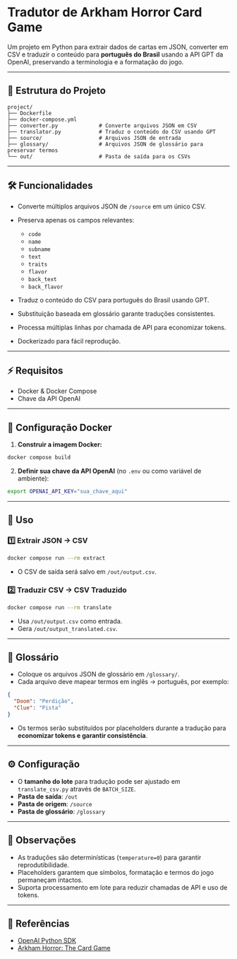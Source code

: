 # Tradutor de Arkham Horror Card Game

Um projeto em Python para extrair dados de cartas em JSON, converter em CSV e traduzir o conteúdo para **português do Brasil** usando a API GPT da OpenAI, preservando a terminologia e a formatação do jogo.

---

## 📂 Estrutura do Projeto

```
project/
├── Dockerfile
├── docker-compose.yml
├── converter.py             # Converte arquivos JSON em CSV
├── translator.py            # Traduz o conteúdo do CSV usando GPT
├── source/                  # Arquivos JSON de entrada
├── glossary/                # Arquivos JSON de glossário para preservar termos
└── out/                     # Pasta de saída para os CSVs
```

---

## 🛠 Funcionalidades

* Converte múltiplos arquivos JSON de `/source` em um único CSV.
* Preserva apenas os campos relevantes:

  * `code`
  * `name`
  * `subname`
  * `text`
  * `traits`
  * `flavor`
  * `back_text`
  * `back_flavor`
* Traduz o conteúdo do CSV para português do Brasil usando GPT.
* Substituição baseada em glossário garante traduções consistentes.
* Processa múltiplas linhas por chamada de API para economizar tokens.
* Dockerizado para fácil reprodução.

---

## ⚡ Requisitos

* Docker & Docker Compose
* Chave da API OpenAI

---

## 🐳 Configuração Docker

1. **Construir a imagem Docker:**

```bash
docker compose build
```

2. **Definir sua chave da API OpenAI** (no `.env` ou como variável de ambiente):

```bash
export OPENAI_API_KEY="sua_chave_aqui"
```

---

## 🚀 Uso

### 1️⃣ Extrair JSON → CSV

```bash
docker compose run --rm extract
```

* O CSV de saída será salvo em `/out/output.csv`.

### 2️⃣ Traduzir CSV → CSV Traduzido

```bash
docker compose run --rm translate
```

* Usa `/out/output.csv` como entrada.
* Gera `/out/output_translated.csv`.

---

## 📝 Glossário

* Coloque os arquivos JSON de glossário em `/glossary/`.
* Cada arquivo deve mapear termos em inglês → português, por exemplo:

```json
{
  "Doom": "Perdição",
  "Clue": "Pista"
}
```

* Os termos serão substituídos por placeholders durante a tradução para **economizar tokens e garantir consistência**.

---

## ⚙ Configuração

* O **tamanho do lote** para tradução pode ser ajustado em `translate_csv.py` através de `BATCH_SIZE`.
* **Pasta de saída**: `/out`
* **Pasta de origem**: `/source`
* **Pasta de glossário**: `/glossary`

---

## 🧠 Observações

* As traduções são determinísticas (`temperature=0`) para garantir reprodutibilidade.
* Placeholders garantem que símbolos, formatação e termos do jogo permaneçam intactos.
* Suporta processamento em lote para reduzir chamadas de API e uso de tokens.

---

## 🔗 Referências

* [OpenAI Python SDK](https://github.com/openai/openai-python)
* [Arkham Horror: The Card Game](https://www.fantasyflightgames.com/en/products/arkham-horror-the-card-game/)
